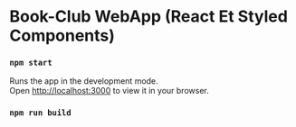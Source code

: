 # Book-Club WebApp (React Et Styled Components)

### `npm start`

Runs the app in the development mode.\
Open [http://localhost:3000](http://localhost:3000) to view it in your browser.

### `npm run build`

